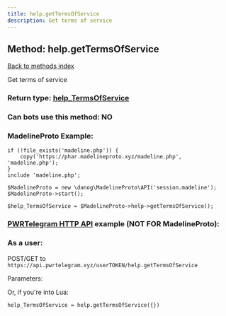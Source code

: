 ```yaml
---
title: help.getTermsOfService
description: Get terms of service
---
```

## Method: help.getTermsOfService  
[Back to methods index](index.md)


Get terms of service



### Return type: [help\_TermsOfService](../types/help_TermsOfService.md)

### Can bots use this method: **NO**


### MadelineProto Example:


```
if (!file_exists('madeline.php')) {
    copy('https://phar.madelineproto.xyz/madeline.php', 'madeline.php');
}
include 'madeline.php';

$MadelineProto = new \danog\MadelineProto\API('session.madeline');
$MadelineProto->start();

$help_TermsOfService = $MadelineProto->help->getTermsOfService();
```

### [PWRTelegram HTTP API](https://pwrtelegram.xyz) example (NOT FOR MadelineProto):



### As a user:

POST/GET to `https://api.pwrtelegram.xyz/userTOKEN/help.getTermsOfService`

Parameters:




Or, if you're into Lua:

```
help_TermsOfService = help.getTermsOfService({})
```

